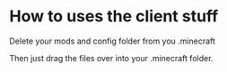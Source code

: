 # How to uses the client stuff

Delete your mods and config folder from you .minecraft

Then just drag the files over into your .minecraft folder.